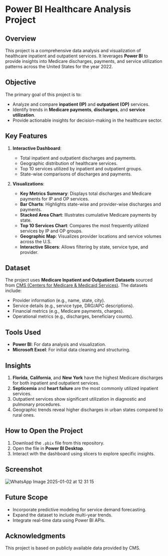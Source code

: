 # **Power BI Healthcare Analysis Project**

## **Overview**
This project is a comprehensive data analysis and visualization of healthcare inpatient and outpatient services. It leverages **Power BI** to provide insights into Medicare discharges, payments, and service utilization patterns across the United States for the year 2022.

## **Objective**
The primary goal of this project is to:
- Analyze and compare **inpatient (IP)** and **outpatient (OP)** services.
- Identify trends in **Medicare payments**, **discharges**, and **service utilization**.
- Provide actionable insights for decision-making in the healthcare sector.

## **Key Features**
1. **Interactive Dashboard**:
   - Total inpatient and outpatient discharges and payments.
   - Geographic distribution of healthcare services.
   - Top 10 services utilized by inpatient and outpatient groups.
   - State-wise comparisons of discharges and payments.

2. **Visualizations**:
   - **Key Metrics Summary**: Displays total discharges and Medicare payments for IP and OP services.
   - **Bar Charts**: Highlights state-wise and provider-wise discharges and payments.
   - **Stacked Area Chart**: Illustrates cumulative Medicare payments by state.
   - **Top 10 Services Chart**: Compares the most frequently utilized services by IP and OP groups.
   - **Geographic Map**: Visualizes provider locations and service volumes across the U.S.
   - **Interactive Slicers**: Allows filtering by state, service type, and provider.

## **Dataset**
The project uses **Medicare Inpatient and Outpatient Datasets** sourced from [CMS (Centers for Medicare & Medicaid Services)](https://data.cms.gov/). The datasets include:
- Provider information (e.g., name, state, city).
- Service details (e.g., service type, DRG/APC descriptions).
- Financial metrics (e.g., Medicare payments, charges).
- Operational metrics (e.g., discharges, beneficiary counts).

## **Tools Used**
- **Power BI**: For data analysis and visualization.
- **Microsoft Excel**: For initial data cleaning and structuring.

## **Insights**
1. **Florida**, **California**, and **New York** have the highest Medicare discharges for both inpatient and outpatient services.
2. **Septicemia** and **heart failure** are the most commonly utilized inpatient services.
3. Outpatient services show significant utilization in diagnostic and pulmonary procedures.
4. Geographic trends reveal higher discharges in urban states compared to rural ones.

## **How to Open the Project**
1. Download the `.pbix` file from this repository.
2. Open the file in **Power BI Desktop**.
3. Interact with the dashboard using slicers to explore specific insights.

## **Screenshot**
![WhatsApp Image 2025-01-02 at 12 31 15](https://github.com/user-attachments/assets/a0bfc67e-2416-463d-958f-843a509e6f4f)



## **Future Scope**
- Incorporate predictive modeling for service demand forecasting.
- Expand the dataset to include multi-year trends.
- Integrate real-time data using Power BI APIs.

## **Acknowledgments**
This project is based on publicly available data provided by CMS. 
